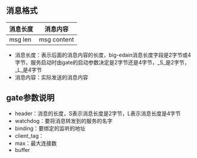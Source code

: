 ## 消息格式

|消息长度 |消息内容       |
|--------|-----------|
|msg len |msg content|

* 消息长度：表示后面的消息内容的长度，big-edain消息长度字段是2字节或4字节，服务启动时由gate的启动参数决定是2字节还是4字节，_S_是2字节，_L_是4字节
* 消息内容：实际发送的消息内容

## gate参数说明

* header：消息的长度，S表示消息长度是2字节，L表示消息长度是4字节
* watchdog：要将消息转发到的服务的名字
* binding：要绑定的监听的地址
* client_tag：
* max：最大连接数
* buffer